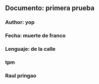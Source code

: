 ## Documento: primera prueba
### Author: yop
### Fecha: muerte de franco
### Lenguaje: de la calle
### tpm
### Raul pringao